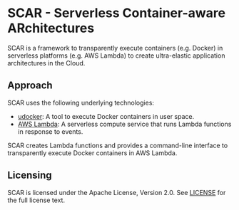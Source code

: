 SCAR - Serverless Container-aware ARchitectures
===============================================

SCAR is a framework to transparently execute containers (e.g. Docker) in serverless platforms (e.g. AWS Lambda) to create ultra-elastic application architectures in the Cloud.

## Approach

SCAR uses the following underlying technologies:

* [udocker](https://github.com/indigo-dc/udocker/): A tool to execute Docker containers in user space.
* [AWS Lambda](https://aws.amazon.com/lambda): A serverless compute service that runs Lambda functions in response to events.

SCAR creates Lambda functions and provides a command-line interface to transparently execute Docker containers in AWS Lambda.

## Licensing
SCAR is licensed under the Apache License, Version 2.0. See
[LICENSE](https://github.com/grycap/scar/blob/master/LICENSE) for the full
license text.